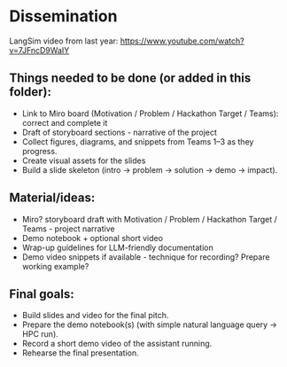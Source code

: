 # Dissemination

LangSim video from last year:
https://www.youtube.com/watch?v=7JFncD9WaIY

## Things needed to be done (or added in this folder):
*  Link to Miro board (Motivation / Problem / Hackathon Target / Teams): correct and complete it
*  Draft of storyboard sections - narrative of the project
*  Collect figures, diagrams, and snippets from Teams 1–3 as they progress.
*  Create visual assets for the slides
*  Build a slide skeleton (intro → problem → solution → demo → impact).

## Material/ideas:
*  Miro? storyboard draft with Motivation / Problem / Hackathon Target / Teams - project narrative
*  Demo notebook + optional short video
*  Wrap-up guidelines for LLM-friendly documentation
*  Demo video snippets if available - technique for recording? Prepare working example?

## Final goals:
*  Build slides and video for the final pitch.
*  Prepare the demo notebook(s) (with simple natural language query → HPC run).
*  Record a short demo video of the assistant running.
*  Rehearse the final presentation.
